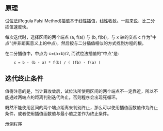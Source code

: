 
## 原理

试位法(Regula Falsi Method)插值基于线性插值，线性收敛。一般来说，比二分插值速度快。

每次迭代时，选择区间的两个端点 (a, f(a)) 与 (b, f(b))，与 x 轴的交点 c 作为"中点"(并非距离意义上的中点)，然后按与二分插值相似的方式找到方程的根。

在二分插值中，中点为 c=(a+b)/2, 而试位法插值的"中点"是:
```
    c = b - (b - a) * f(b) / ( (fb) - f(a) )
```


## 迭代终止条件

值得注意的是，当计算收敛后，试位法所使用区间的两个端点不一定靠近，所以不能通过两端点的距离判别迭代终止，否则程序会出现死循环。

既然不能使用区间的两个端点距离来判别终止，那么可以使用插值函数值作为终止条件，或者使用插值函数值与最小值之差作为终止条件。


[示例程序](code/regula_falsi.c)
